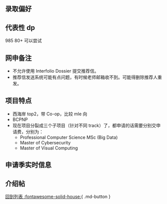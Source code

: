 ## 录取偏好

## 代表性 dp

985 80+ 可以尝试

## 网申备注

- 不允许使用 Interfolio Dossier 提交推荐信。
- 推荐信发送系统可能有点问题，有时候老师邮箱收不到。可能得删除推荐人重发。

## 项目特点

- 西海岸 top2，带 Co-op，比较 mle 向
- BCPNP
- 现在项目分裂成三个子项目（针对不同 track）了，都申请的话需要分别交申请费，分别为：
  - Professional Computer Science MSc (Big Data)
  - Master of Cybersecurity
  - Master of Visual Computing

## 申请季实时信息

## 介绍帖

[回到列表 :fontawesome-solid-house:](grade.md){ .md-button }
